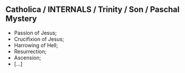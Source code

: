 ## Catholica / INTERNALS / Trinity / Son / Paschal Mystery
* Passion of Jesus;
* Crucifixion of Jesus;
* Harrowing of Hell;
* Resurrection;
* Ascension;
* [...]
